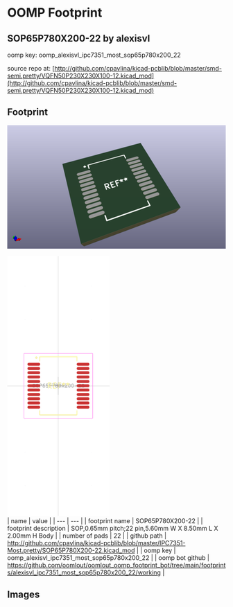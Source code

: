 # OOMP Footprint  
## SOP65P780X200-22  by alexisvl  
  
oomp key: oomp_alexisvl_ipc7351_most_sop65p780x200_22  
  
source repo at: [http://github.com/cpavlina/kicad-pcblib/blob/master/smd-semi.pretty/VQFN50P230X230X100-12.kicad_mod](http://github.com/cpavlina/kicad-pcblib/blob/master/smd-semi.pretty/VQFN50P230X230X100-12.kicad_mod)  
## Footprint  
  
[![working_kicad_pcb_3d.png](working_kicad_pcb_3d_600.png)](working_kicad_pcb_3d.png)  
  
[![working.png](working_600.png)](working.png)  
| name | value | 
| --- | --- | 
| footprint name | SOP65P780X200-22 | 
| footprint description | SOP,0.65mm pitch;22 pin,5.60mm W X 8.50mm L X 2.00mm H Body | 
| number of pads | 22 | 
| github path | http://github.com/cpavlina/kicad-pcblib/blob/master/IPC7351-Most.pretty/SOP65P780X200-22.kicad_mod | 
| oomp key | oomp_alexisvl_ipc7351_most_sop65p780x200_22 | 
| oomp bot github | https://github.com/oomlout/oomlout_oomp_footprint_bot/tree/main/footprints/alexisvl_ipc7351_most_sop65p780x200_22/working | 
## Images  
